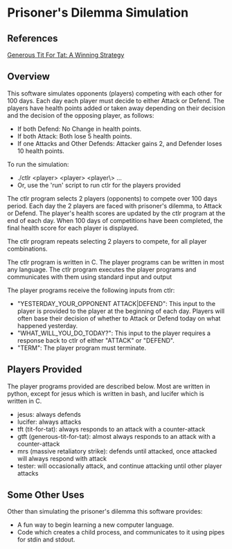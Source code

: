 # Prisoner's Dilemma Simulation

## References

[Generous Tit For Tat: A Winning Strategy](https://www.forbes.com/sites/rogerkay/2011/12/19/generous-tit-for-tat-a-winning-strategy/#1eb99df466eb)

## Overview

This software simulates opponents (players) competing with each other for 100 days.
Each day each player must decide to either Attack or Defend. The players have
health points added or taken away depending on their decision and the decision
of the opposing player, as follows:
* If both Defend:  No Change in health points.
* If both Attack:  Both lose 5 health points.
* If one Attacks and Other Defends: Attacker gains 2, and Defender loses 10 health points.

To run the simulation:
* ./ctlr \<player\> \<player\> \<player\\> ...
* Or, use the 'run' script to run ctlr for the players provided

The ctlr program selects 2 players (opponents) to compete over 100 days period.
Each day the 2 players are faced with prisoner's dilemma, to Attack or Defend. The player's
health scores are updated by the ctlr program at the end of each day.
When 100 days of competitions have been completed, the final health score for each 
player is displayed.

The ctlr program repeats selecting 2 players to compete, for all player combinations.

The ctlr program is written in C. The player programs can be written in most any
language.  The ctlr program executes the player programs and communicates with
them using standard input and output

The player programs receive the following inputs from ctlr:
* "YESTERDAY_YOUR_OPPONENT ATTACK|DEFEND": This input to the player is provided
  to the player at the beginning of each day. Players will often base their 
  decision of whether to Attack or Defend today on what happened yesterday.
* "WHAT_WILL_YOU_DO_TODAY?": This input to the player requires a response back
  to ctlr of either "ATTACK" or "DEFEND".
* "TERM": The player program must terminate.

## Players Provided

The player programs provided are described below. Most are written in python,
except for jesus which is written in bash, and lucifer which is written in C.
* jesus: always defends
* lucifer: always attacks
* tft (tit-for-tat): always responds to an attack with a counter-attack
* gtft (generous-tit-for-tat): almost always responds to an attack with a counter-attack
* mrs (massive retaliatory strike): defends until attacked, once attacked 
  will always respond with attack
* tester: will occasionally attack, and continue attacking until other player attacks

## Some Other Uses

Other than simulating the prisoner's dilemma this software provides:
* A fun way to begin learning a new computer language.
* Code which creates a child process, and communicates to it using pipes for stdin and stdout.

